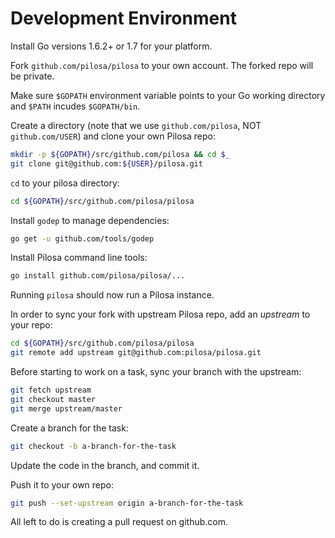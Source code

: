 
Development Environment
=======================

Install Go versions 1.6.2+ or 1.7 for your platform.

Fork `github.com/pilosa/pilosa` to your own account. The forked repo will be private.

Make sure `$GOPATH` environment variable points to your Go working directory and `$PATH` incudes `$GOPATH/bin`.

Create a directory (note that we use `github.com/pilosa`, NOT `github.com/USER`) and clone your own Pilosa repo:

```sh
mkdir -p ${GOPATH}/src/github.com/pilosa && cd $_
git clone git@github.com:${USER}/pilosa.git
```

`cd` to your pilosa directory:

```sh
cd ${GOPATH}/src/github.com/pilosa/pilosa
```

Install `godep` to manage dependencies:

```sh
go get -u github.com/tools/godep
```

Install Pilosa command line tools:

```sh
go install github.com/pilosa/pilosa/...
```

Running `pilosa` should now run a Pilosa instance.

In order to sync your fork with upstream Pilosa repo, add an *upstream* to your repo:

```sh
cd ${GOPATH}/src/github.com/pilosa/pilosa
git remote add upstream git@github.com:pilosa/pilosa.git
```

Before starting to work on a task, sync your branch with the upstream:

```sh
git fetch upstream
git checkout master
git merge upstream/master
```

Create a branch for the task:

```sh
git checkout -b a-branch-for-the-task
```

Update the code in the branch, and commit it.

Push it to your own repo:

```sh
git push --set-upstream origin a-branch-for-the-task
```

All left to do is creating a pull request on github.com.
